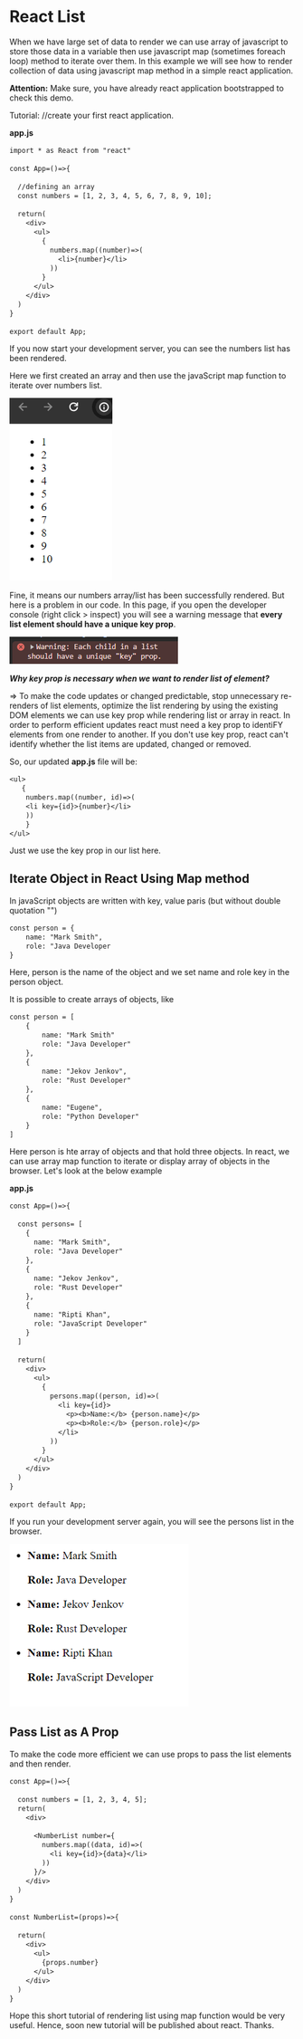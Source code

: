 # React List

When we have large set of data to render we can use array of javascript to store those data in a variable then use javascript map (sometimes foreach loop) method to iterate over them. In this example we will see how to render collection of data using javascript map method in a simple react application.

**Attention:** Make sure, you have already react application bootstrapped to check this demo.

Tutorial: //create your first react application.

**app.js**

```
import * as React from "react"

const App=()=>{

  //defining an array
  const numbers = [1, 2, 3, 4, 5, 6, 7, 8, 9, 10];

  return(
    <div>
      <ul>
        {
          numbers.map((number)=>(
            <li>{number}</li>
          ))
        }
      </ul>
    </div>
  )
}

export default App;
```

If you now start your development server, you can see the numbers list has been rendered. 

Here we first created an array and then use the javaScript map function to iterate over numbers list. 

![alt text](image1.png)

Fine, it means our numbers array/list has been successfully rendered. But here is a problem in our code. In this page, if you open the developer console (right click > inspect) you will see a warning message that **every list element should have a unique key prop**.

![alt text](image2.png)


***Why key prop is necessary when we want to render list of element?***

=> To make the code updates or changed predictable, stop unnecessary re-renders of list elements, optimize the list rendering by using the existing DOM elements we can use key prop while rendering list or array in react. In order to perform efficient updates react must need a key prop to identiFY elements from one render to another. If you don't use key prop, react can't identify whether the list items are updated, changed or removed. 


So, our updated **app.js** file will be:

```
<ul>
   {
    numbers.map((number, id)=>(
    <li key={id}>{number}</li>
    ))
    }
</ul>
```

Just we use the key prop in our list here.


## Iterate Object in React Using Map method

In javaScript objects are written with key, value paris (but without double quotation "")

```
const person = {
    name: "Mark Smith",
    role: "Java Developer
}
```

Here, person is the name of the object and we set name and role key in the person object.

It is possible to create arrays of objects, like

```
const person = [
    {
        name: "Mark Smith"
        role: "Java Developer"
    },
    {
        name: "Jekov Jenkov",
        role: "Rust Developer"
    },
    {
        name: "Eugene",
        role: "Python Developer"
    }
]
```

Here person is hte array of objects and that hold three objects. In react, we can use array map function to iterate or display array of objects in the browser. Let's look at the below example


**app.js**

```
const App=()=>{

  const persons= [
    {
      name: "Mark Smith",
      role: "Java Developer"
    },
    {
      name: "Jekov Jenkov",
      role: "Rust Developer"
    },
    {
      name: "Ripti Khan",
      role: "JavaScript Developer"
    }
  ]

  return(
    <div>
      <ul>
        {
          persons.map((person, id)=>(
            <li key={id}>
              <p><b>Name:</b> {person.name}</p> 
              <p><b>Role:</b> {person.role}</p>
            </li>
          ))
        }
      </ul>
    </div>
  )
}

export default App;
```

If you run your development server again, you will see the persons list in the browser.

![alt text](image3.png)

## Pass List as A Prop

To make the code more efficient we can use props to pass the list elements and then render.

```
const App=()=>{

  const numbers = [1, 2, 3, 4, 5];
  return(
    <div>

      <NumberList number={
        numbers.map((data, id)=>(
          <li key={id}>{data}</li>
        ))
      }/>
    </div>
  )
}

const NumberList=(props)=>{

  return(
    <div>
      <ul>
        {props.number}
      </ul>
    </div>
  )
}
```

Hope this short tutorial of rendering list using map function would be very useful. Hence, soon new tutorial will be published about react. Thanks.

